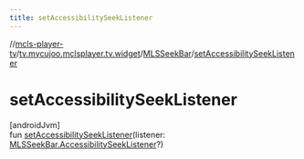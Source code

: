 ```yaml
---
title: setAccessibilitySeekListener
---
```

//[mcls-player-tv](../../../index.html)/[tv.mycujoo.mclsplayer.tv.widget](../index.html)/[MLSSeekBar](index.html)/[setAccessibilitySeekListener](set-accessibility-seek-listener.html)



# setAccessibilitySeekListener



[androidJvm]\
fun [setAccessibilitySeekListener](set-accessibility-seek-listener.html)(listener: [MLSSeekBar.AccessibilitySeekListener](-accessibility-seek-listener/index.html)?)





